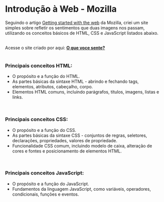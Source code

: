 # Introdução à Web - Mozilla

Seguindo o artigo [Getting started with the web](https://developer.mozilla.org/en-US/docs/Learn/Getting_started_with_the_web) da Mozilla, criei um site simples sobre refletir os sentimentos que duas imagens nos passam, utilizando os conceitos básicos de HTML, CSS e JavaScript listados abaixo.<br>
<br>

Acesse o site criado por aqui: [**O que voce sente?**](https://mozilla-introducao-a-web.vercel.app/)
<br>
<br>

### Principais conceitos HTML:

- O propósito e a função do HTML.
- As partes básicas da sintaxe HTML - abrindo e fechando tags, elementos, atributos, cabeçalho, corpo.
- Elementos HTML comuns, incluindo parágrafos, títulos, imagens, listas e links.
<br>

### Principais conceitos CSS: 

- O propósito e a função do CSS.
- As partes básicas da sintaxe CSS - conjuntos de regras, seletores, declarações, propriedades, valores de propriedade.
- Funcionalidade CSS comum, incluindo modelo de caixa, alteração de cores e fontes e posicionamento de elementos HTML.
<br>

### Principais conceitos JavaScript:

- O propósito e a função do JavaScript.
- Fundamentos da linguagem JavaScript, como variáveis, operadores, condicionais, funções e eventos.


